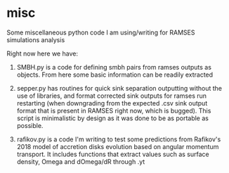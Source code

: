 # misc
 Some miscellaneous python code I am using/writing for RAMSES simulations analysis
 
 Right now here we have:
 
 1) SMBH.py is a code for defining smbh pairs from ramses outputs as objects. From here some basic information can be readily extracted

 2) sepper.py has routines for quick sink separation outputting without the use of libraries, and format corrected sink outputs for ramses run restarting (when downgrading from the expected .csv sink output format that is present in RAMSES right now, which is bugged). This script is minimalistic by design as it was done to be as portable as possible.
 
 3) rafikov.py is a code I'm writing to test some predictions from Rafikov's 2018 model of accretion disks evolution based on angular momentum transport. It includes functions that extract values such as surface density, Omega and dOmega/dR through .yt 

